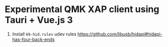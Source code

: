 # Experimental QMK XAP client using Tauri + Vue.js 3

1. Install `69-hid.rules` udev rules https://github.com/libusb/hidapi#hidapi-has-four-back-ends
